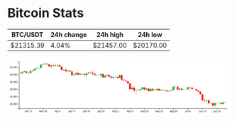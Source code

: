 # Bitcoin Stats

BTC/USDT|24h change|24h high|24h low|
|---|---|---|---|
|$21315.39|4.04%|$21457.00|$20170.00|

<img src="./chart.svg">
